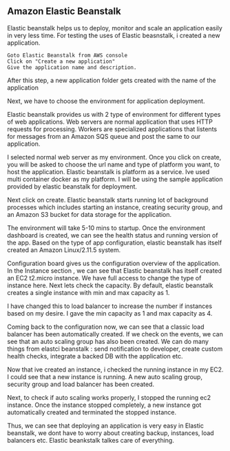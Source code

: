 ## Amazon Elastic Beanstalk

Elastic beanstalk helps us to deploy, monitor and scale an application easily in very less time. For testing the uses of Elastic beasnstalk, i created a new application.

	Goto Elastic Beanstalk from AWS console
	Click on "Create a new application"
	Give the application name and description.

After this step, a new application folder gets created with the name of the application

Next, we have to choose the environment for application deployment. 

Elastic beanstalk provides us with 2 type of environment for different types of web applications. Web servers are normal application that uses HTTP requests for processing. Workers are specialized applications that listents for messages from an Amazon SQS queue and post the same to our application.

I selected normal web server as my environment. Once you click on create, you will be asked to choose the url name and type of platform you want, to host the application. Elastic beanstalk is platform as a service. Ive used multi container docker as my platform. I will be using the sample application provided by elastic beanstalk for deployment. 

Next click on create. Elastic beanstalk starts running lot of background processes which includes starting an instance, creating security group, and an Amazon S3 bucket for data storage for the application.

The environment will take 5-10 mins to startup. Once the environment dashboard is created, we can see the health status and running version of the app. Based on the type of app configuration, elastic beanstalk has itself created an Amazon Linux/2.11.5 system. 

Configuration board gives us the configuration overview of the application. In the Instance section , we can see that Elastic beanstalk has itself created an EC2 t2.micro instance. We have full access to change the type of instance here. 
Next lets check the capacity. By default, elastic beanstalk creates a single instance with min and max capacity as 1. 

I have changed this to load balancer to increase the number if instances based on my desire. I gave the min capacity as 1 and max capacity as 4.

Coming back to the configuration now, we can see that a classic load balancer has been automatically created. If we check on the events, we can see that an auto scaling group has also been created. We can do many things from elastci beanstalk : send notification to developer, create custom health checks, integrate a backed DB with the application etc.

Now that ive created an instance, i checked the running instance in my EC2. I could see that a new instance is running.
A new auto scaling group, security group and load balancer has been created.

Next, to check if auto scaling works properly, I stopped the running ec2 instance. Once the instance stopped completely, a new instance got automatically created and terminated the stopped instance.

Thus, we can see that deploying an application is very easy in Elastic beanstalk, we dont have to worry about creating backup, instances, load balancers etc. Elastic beankstalk talkes care of everything.





